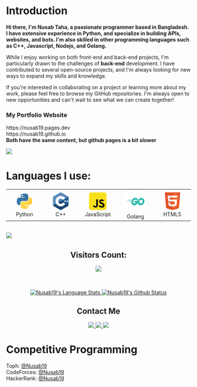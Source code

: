# Introduction
<b>Hi there, I'm Nusab Taha, a passionate programmer based in Bangladesh. I have extensive experience in Python, and specialize in building APIs, websites, and bots. I'm also skilled in other programming languages such as C++, Javascript, Nodejs, and Golang.
</b>

While I enjoy working on both front-end and back-end projects, I'm particularly drawn to the challenges of <b>back-end </b>development. I have contributed to several open-source projects, and I'm always looking for new ways to expand my skills and knowledge.

If you're interested in collaborating on a project or learning more about my work, please feel free to browse my GitHub repositories. I'm always open to new opportunities and can't wait to see what we can create together!

<h3>My Portfolio Website</h3>
<p>https://nusab19.pages.dev<br>https://nusab19.github.io<br><b>Both have the same content, but github pages is a bit slower</b></p>
<img src="https://user-images.githubusercontent.com/73097560/115834477-dbab4500-a447-11eb-908a-139a6edaec5c.gif" />
<h1>Languages I use:</h1>
<div align="center">
    <table>
        <tr>
            <td align="center" width="96">
                <img src="https://raw.githubusercontent.com/Nusab19/Nusab19/main/images/python.svg" width="48"
                    height="48" alt="Python" />
                <br /> Python
            </td>
            <td align="center" width="96">
                <img src="https://raw.githubusercontent.com/Nusab19/Nusab19/main/images/cpp.svg" width="48" height="48"
                    alt="C++" />
                <br /> C++
            </td>
            <td align="center" width="96">
                <img src="https://raw.githubusercontent.com/Nusab19/Nusab19/main/images/javascript.svg" width="48"
                    height="48" alt="JavaScript" />
                <br /> JavaScript
            </td>
            <td align="center" width="96">
                <img src="https://raw.githubusercontent.com/Nusab19/Nusab19/main/images/golang.svg" width="60"
                    height="60" alt="Golang" />
                <br /> Golang
            </td>
            <td align="center" width="96">
                <img src="https://raw.githubusercontent.com/Nusab19/Nusab19/main/images/html.svg" width="48" height="48"
                    alt="HTML5" />
                <br /> HTML5
            </td>
        </tr>
    </table>
</div>
<br />
<img src="https://user-images.githubusercontent.com/73097560/115834477-dbab4500-a447-11eb-908a-139a6edaec5c.gif" />
<h2 align="center">Visitors Count:</h2>
<p align="center">
    <img height="50" src="https://profile-counter.glitch.me/Nusab19/count.svg" />
</p>
<br />
<p align="center">
    <a href="https://github.com/Nusab19">
        <img height="191px"
            src="https://github-readme-stats.vercel.app/api/top-langs/?username=Nusab19&layout=compact&theme=dracula"
            alt="Nusab19's Language Stats"/>
        <img height="191px" src="https://github-readme-stats.vercel.app/api?username=Nusab19&rank_icon=github&theme=dracula"
            alt="Nusab19's Github Status"/>
    </a>
</p>
<h2 align="center">Contact Me</h2>
<div align="center">
    <a href="https://t.me/Nusab19" target="_blank">
        <img height="23px"
            src="https://img.shields.io/badge/-Nusab19-00a5c9?style=flat&logo=Telegram&logoColor=white" />
    </a>
    <a href="https://www.linkedin.com/in/nusabtaha" target="_blank">
        <img height="23px"
            src="https://img.shields.io/badge/-Nusab Taha-blue?style=flat&logo=Linkedin&logoColor=white" />
    </a>
    <a href="mailto:nusabtaha33@gmail.com">
        <img height="23px" src="https://img.shields.io/badge/-Nusab-d14836?style=flat&logo=Gmail&logoColor=white" />
    </a>
</div>

# Competitive Programming
<p>
    Toph: <a href="https://toph.co/u/Nusab19">@Nusab19</a><br>
    CodeForces: <a href="https://codeforces.com/profile/Nusab19">@Nusab19</a><br>
    HackerRank: <a href="https://www.hackerrank.com/Nusab19">@Nusab19</a><br>
    
</p>
